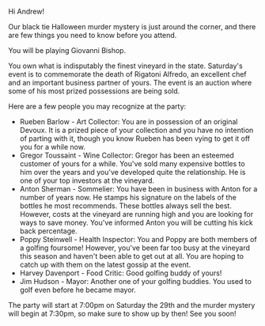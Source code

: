 Hi Andrew!

Our black tie Halloween murder mystery is just around the corner, and there are few things you need to know before you attend.

You will be playing Giovanni Bishop.

You own what is indisputably the finest vineyard in the state. Saturday's event is to commemorate the death of Rigatoni Alfredo, an excellent chef and an important business partner of yours. The event is an auction where some of his most prized possessions are being sold.

Here are a few people you may recognize at the party:

- Rueben Barlow - Art Collector: You are in possession of an original Devoux. It is a prized piece of your collection and you have no intention of parting with it, though you know Rueben has been vying to get it off you for a while now.
- Gregor Toussaint - Wine Collector: Gregor has been an esteemed customer of yours for a while. You've sold many expensive bottles to him over the years and you've developed quite the relationship. He is one of your top investors at the vineyard.
- Anton Sherman - Sommelier: You have been in business with Anton for a number of years now. He stamps his signature on the labels of the bottles he most recommends. These bottles always sell the best. However, costs at the vineyard are running high and you are looking for ways to save money. You've informed Anton you will be cutting his kick back percentage.
- Poppy Steinwell - Health Inspector: You and Poppy are both members of a golfing foursome!  However, you've been far too busy at the vineyard this season and haven't been able to get out at all. You are hoping to catch up with them on the latest gossip at the event.
- Harvey Davenport - Food Critic: Good golfing buddy of yours! 
- Jim Hudson - Mayor: Another one of your golfing buddies. You used to golf even before he became mayor.

The party will start at 7:00pm on Saturday the 29th and the murder mystery will begin at 7:30pm, so make sure to show up by then! See you soon!